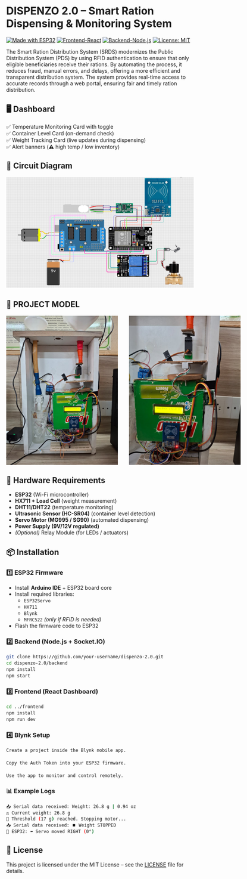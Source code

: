 #  DISPENZO 2.0 – Smart Ration Dispensing & Monitoring System  

[![Made with ESP32](https://img.shields.io/badge/ESP32-IoT-blue)](https://www.espressif.com/en/products/socs/esp32) [![Frontend-React](https://img.shields.io/badge/Frontend-React-green)](https://reactjs.org/) [![Backend-Node.js](https://img.shields.io/badge/Backend-Node.js-yellow)](https://nodejs.org/) [![License: MIT](https://img.shields.io/badge/License-MIT-red)](LICENSE)


The Smart Ration Distribution System (SRDS) modernizes the Public Distribution System (PDS) by using RFID authentication to ensure that only eligible beneficiaries receive their rations. By automating the process, it reduces fraud, manual errors, and delays, offering a more efficient and transparent distribution system. The system provides real-time access to accurate records through a web portal, ensuring fair and timely ration distribution.



## 🖥️ Dashboard  

✅ Temperature Monitoring Card with toggle  
✅ Container Level Card (on-demand check)  
✅ Weight Tracking Card (live updates during dispensing)  
✅ Alert banners (⚠️ high temp / low inventory)  

## 📌 Circuit Diagram

<img src="/images/circuit_diag.png" alt="CIRCUIT DIAGRAM" width="600"/>


## 📸 PROJECT MODEL

<div style="display: flex; gap: 30px;"> <!-- increased gap from 10px to 30px -->
  <img src="/images/new1.jpeg" alt="SETUP" width="300"/>
  <img src="/images/new4.jpeg" alt="SETUP" width="300"/>
</div>





## 🔌 Hardware Requirements  

- **ESP32** (Wi-Fi microcontroller)  
- **HX711 + Load Cell** (weight measurement)  
- **DHT11/DHT22** (temperature monitoring)  
- **Ultrasonic Sensor (HC-SR04)** (container level detection)  
- **Servo Motor (MG995 / SG90)** (automated dispensing)  
- **Power Supply (9V/12V regulated)**  
- *(Optional)* Relay Module (for LEDs / actuators)  



## 📦 Installation  

### 1️⃣ ESP32 Firmware  

- Install **Arduino IDE** + ESP32 board core  
- Install required libraries:  
  - `ESP32Servo`  
  - `HX711`  
  - `Blynk`  
  - `MFRC522` *(only if RFID is needed)*  
- Flash the firmware code to ESP32  



### 2️⃣ Backend (Node.js + Socket.IO)  

```bash
git clone https://github.com/your-username/dispenzo-2.0.git
cd dispenzo-2.0/backend
npm install
npm start

```

### 3️⃣ Frontend (React Dashboard)

```bash
cd ../frontend
npm install
npm run dev
```

### 4️⃣ Blynk Setup
```bash
Create a project inside the Blynk mobile app.

Copy the Auth Token into your ESP32 firmware.

Use the app to monitor and control remotely.
```

### 📊 Example Logs
```bash
📥 Serial data received: Weight: 26.8 g | 0.94 oz
⚖️ Current weight: 26.8 g
🛑 Threshold (17 g) reached. Stopping motor...
📥 Serial data received: ⏹️ Weight STOPPED
🔎 ESP32: ⬅️ Servo moved RIGHT (0°)
```

## 📜 License

This project is licensed under the MIT License – see the [LICENSE](LICENSE) file for details.
